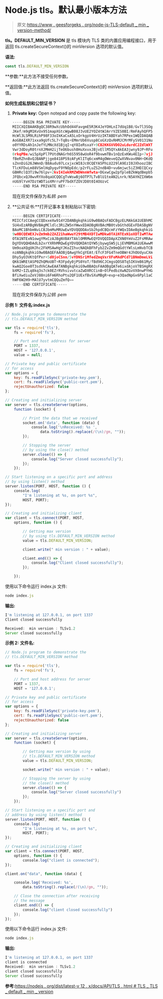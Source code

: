 # Node.js tls。默认最小版本方法

> 原文:[https://www . geesforgeks . org/node-js-TLS-default _ min _ version-method/](https://www.geeksforgeeks.org/node-js-tls-default_min_version-method/)

**tls。DEFAULT_MIN_VERSION** 是 tls 模块内 TLS 类的内置应用编程接口，用于返回 tls.createSecureContext()的 minVersion 选项的默认值。

**语法:**

```js
const tls.DEFAULT_MIN_VERSION

```

**参数:**此方法不接受任何参数。

**返回值:**此方法返回 tls.createSecureContext()的 minVersion 选项的默认值。

**如何生成私钥和公钥证书？**

1.  **Private key:** Open notepad and copy paste the following key:

    ```js
    -----BEGIN RSA PRIVATE KEY-----
    MIICXQIBAAKBgQC38R9wXcUbhOd44FavgmE5R3K4JeYOHLnI7dUq1B8/Gv7l3SOg
    JKef/m9gM1KvUx951mapXGtcWgwB08J3vUE2YOZ4tWJArrVZES0BI/RmFAyhQFP5
    HcWl3LSM9LRihP98F33oIkKaCxA5LxOrkgpV4HrUzIKTABDYah7RPex1WQIDAQAB
    AoGBAIXR71xxa9gUfc5L7+TqBs+EMmrUb6Vusp8CoGXzQvRHMJCMrMFySV0131Nu
    o0YYRDsAh1nJefYLMNcXd1BjqI+qY8IeRsxaY+9CB2KKGVVDO2uLdurdC2ZdlWXT
    Vwr3dDoyR0trnXJMmH2ijTeO6bush8HuXxvxJBjvEllM5QYxAkEA3jwny9JP+RFu
    0rkqPBe/wi5pXpPl7PUtdNAGrh6S5958wUoR4f9bvwmTBv1nQzExKWu4EIp+7vjJ
    fBeRZhnBvQJBANPjjge8418PS9zAFyKlITq6cxmM4gOWeveQZwXVNvav0NH+OKdQ
    sZnnDiG26JWmnD/B8Audu97LcxjxcWI8Jc0CQEYA5PhLU229lA9EzI0JXhoozIBC
    TlcKFDuLm88VSmlHqDyqvF9YNOpEdc/p2rFLuZS2ndB4D+vu6mjwc5iZ3HECQCxy
    GBHRclQ3Ti9w76lpv+2kvI4IekRMZWDWnnWfwta+DGxwCgw2pfpleBZkWqdBepb5
    JFQbcxQJ0wvRYXo8qaUCQQCgTvWswBj6OTP7LTvBlU1teAN2Lnrk/N5AYHZIXW6m
    nUG9lYvH7DztWDTioXMrruPF7bdXfZOVJD8t0I4OUzvC
    -----END RSA PRIVATE KEY-----

    ```

    现在将文件保存为*私钥. pem*

2.  **公共证书:**打开记事本复制粘贴以下密钥:

    ```js
    -----BEGIN CERTIFICATE-----
    MIICfzCCAegCCQDxxeXw914Y2DANBgkqhkiG9w0BAQsFADCBgzELMAkGA1UEBhMC
    SU4xEzARBgNVBAgMCldlc3RiZW5nYWwxEDAOBgNVBAcMB0tvbGthdGExFDASBgNV
    BAoMC1BhbmNvLCBJbmMuMRUwEwYDVQQDDAxSb2hpdCBQcmFzYWQxIDAeBgkqhkiG
    9w0BCQEWEXJvZm9mb2ZAZ21haWwuY29tMB4XDTIwMDkwOTA1NTExN1oXDTIwMTAw
    OTA1NTExN1owgYMxCzAJBgNVBAYTAklOMRMwEQYDVQQIDApXZXN0YmVuZ2FsMRAw
    DgYDVQQHDAdLb2xrYXRhMRQwEgYDVQQKDAtQYW5jbywgSW5jLjEVMBMGA1UEAwwM
    Um9oaXQgUHJhc2FkMSAwHgYJKoZIhvcNAQkBFhFyb2ZvZm9mQGdtYWlsLmNvbTCB
    nzANBgkqhkiG9w0BAQEFAAOBjQAwgYkCgYEAt/EfcF3FG4TneOBWr4JhOUdyuCXm
    Dhy5yO3VKtQfPxr+5d0joCSnn/5vYDNSr1MfedZmqVxrXFoMAdPCd71BNmDmeLVi
    QK61WREtASP0ZhQMoUBT+R3Fpdy0jPS0YoT/fBd96CJCmgsQOS8Tq5IKVeB61MyC
    kwAQ2Goe0T3sdVkCAwEAATANBgkqhkiG9w0BAQsFAAOBgQATe6ixdAjoV7BSHgRX
    bXM2+IZLq8kq3s7ck0EZrRVhsivutcaZwDXRCCinB+OlPedbzXwNZGvVX0nwPYHG
    BfiXwdiuZeVJ88ni6Fm6RhoPtu2QF1UExfBvSXuMBgR+evp+e3QadNpGx6Ppl1aC
    hWF6W2H9+MAlU7yvtmCQQuZmfQ==
    -----END CERTIFICATE-----

    ```

    现在将文件保存为*公钥. pem*

**示例 1:** **文件名:index.js**

```js
// Node.js program to demonstrate the
// tls.DEFAULT_MIN_VERSION method

var tls = require('tls'),
    fs = require('fs'),

    // Port and host address for server    
    PORT = 1337,
    HOST = '127.0.0.1',
    value = null;

// Private key and public certificate
// for access
var options = {
    key: fs.readFileSync('private-key.pem'),
    cert: fs.readFileSync('public-cert.pem'),
    rejectUnauthorized: false
};

// Creating and initializing server
var server = tls.createServer(options,
    function (socket) {

        // Print the data that we received
        socket.on('data', function (data) {
            console.log('\nReceived: %s ',
                data.toString().replace(/(\n)/gm, ""));
        });

        // Stopping the server
        // by using the close() method
        server.close(() => {
            console.log("Server closed successfully");
        });
    });

// Start listening on a specific port and address
// by using listen() method
server.listen(PORT, HOST, function () {
    console.log(
        "I'm listening at %s, on port %s",
        HOST, PORT);
});

// Creating and initializing client
var client = tls.connect(PORT, HOST,
    options, function () {

        // Getting max version
        // by using tls.DEFAULT_MIN_VERSION method
        value = tls.DEFAULT_MIN_VERSION;

        client.write(" min version : " + value);

        client.end(() => {
            console.log("Client closed successfully");
        });

    });
```

使用以下命令运行 index.js 文件:

```js
node index.js

```

**输出:**

```js
I'm listening at 127.0.0.1, on port 1337
Client closed successfully

Received:  min version : TLSv1.2
Server closed successfully

```

**示例 2:** **文件名:**

```js
// Node.js program to demonstrate the
// tls.DEFAULT_MIN_VERSION method

var tls = require('tls'),
    fs = require('fs'),

    // Port and host address for server    
    PORT = 1337,
    HOST = '127.0.0.1';

// Private key and public certificate
// for access
var options = {
    key: fs.readFileSync('private-key.pem'),
    cert: fs.readFileSync('public-cert.pem'),
    rejectUnauthorized: false
};

// Creating and initializing server
var server = tls.createServer(options,
    function (socket) {

        // Getting max version by using
        // tls.DEFAULT_MIN_VERSION method
        value = tls.DEFAULT_MIN_VERSION;

        socket.write(" min version : " + value);

        // Stopping the server by using
        // the close() method
        server.close(() => {
            console.log("Server closed successfully")
        });
    });

// Start listening on a specific port and
// address by using listen() method
server.listen(PORT, HOST, function () {
    console.log(
        "I'm listening at %s, on port %s", 
        HOST, PORT);
});

// Creating and initializing client
var client = tls.connect(PORT, HOST, 
    options, function () {
        console.log("client is connected");
});

client.on("data", function (data) {

    console.log('Received: %s',
        data.toString().replace(/(\n)/gm, ""));

    // Close the connection after receiving
    // the message
    client.end(() => {
        console.log("client closed successfully")
    });
});
```

使用以下命令运行 index.js 文件:

```js
node index.js

```

**输出:**

```js
I'm listening at 127.0.0.1, on port 1337
client is connected
Received:  min version : TLSv1.2
client closed successfully
Server closed successfully

```

**参考:**[https://nodejs . org/dist/latest-v 12 . x/docs/API/TLS . html # TLS _ TLS _ default _ min _ version](https://nodejs.org/dist/latest-v12.x/docs/api/tls.html#tls_tls_default_min_version)